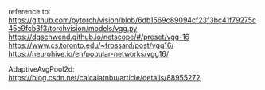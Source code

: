 reference to:
	https://github.com/pytorch/vision/blob/6db1569c89094cf23f3bc41f79275c45e9fcb3f3/torchvision/models/vgg.py
	https://dgschwend.github.io/netscope/#/preset/vgg-16
	https://www.cs.toronto.edu/~frossard/post/vgg16/
	https://neurohive.io/en/popular-networks/vgg16/

AdaptiveAvgPool2d:
	https://blog.csdn.net/caicaiatnbu/article/details/88955272

